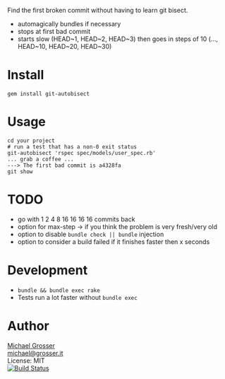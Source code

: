 Find the first broken commit without having to learn git bisect.

 - automagically bundles if necessary
 - stops at first bad commit
 - starts slow (HEAD~1, HEAD~2, HEAD~3) then goes in steps of 10 (..., HEAD~10, HEAD~20, HEAD~30)

Install
=======

    gem install git-autobisect

Usage
=====

    cd your project
    # run a test that has a non-0 exit status
    git-autobisect 'rspec spec/models/user_spec.rb'
    ... grab a coffee ...
    ---> The first bad commit is a4328fa
    git show

TODO
====
 - go with 1 2 4 8 16 16 16 16 commits back
 - option for max-step -> if you think the problem is very fresh/very old
 - option to disable `bundle check || bundle` injection
 - option to consider a build failed if it finishes faster then x seconds

Development
===========
 - `bundle && bundle exec rake`
 - Tests run a lot faster without `bundle exec`

Author
======
[Michael Grosser](http://grosser.it)<br/>
michael@grosser.it<br/>
License: MIT<br/>
[![Build Status](https://travis-ci.org/grosser/git-autobisect.png)](https://travis-ci.org/grosser/git-autobisect)
